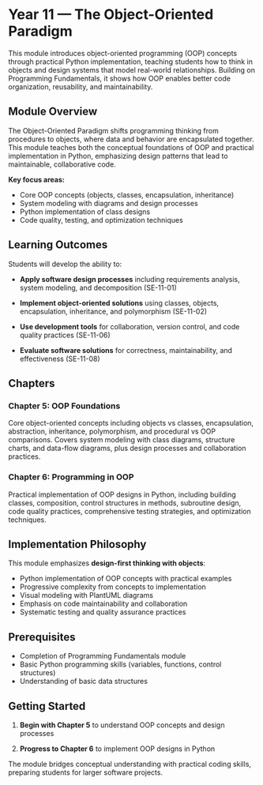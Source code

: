 # Year 11 — The Object-Oriented Paradigm

This module introduces object-oriented programming (OOP) concepts through practical Python implementation, teaching students how to think in objects and design systems that model real-world relationships. Building on Programming Fundamentals, it shows how OOP enables better code organization, reusability, and maintainability.

## Module Overview

The Object-Oriented Paradigm shifts programming thinking from procedures to objects, where data and behavior are encapsulated together. This module teaches both the conceptual foundations of OOP and practical implementation in Python, emphasizing design patterns that lead to maintainable, collaborative code.

**Key focus areas:**

- Core OOP concepts (objects, classes, encapsulation, inheritance)
- System modeling with diagrams and design processes
- Python implementation of class designs
- Code quality, testing, and optimization techniques

## Learning Outcomes

Students will develop the ability to:

- **Apply software design processes** including requirements analysis, system modeling, and decomposition (SE-11-01)

- **Implement object-oriented solutions** using classes, objects, encapsulation, inheritance, and polymorphism (SE-11-02)

- **Use development tools** for collaboration, version control, and code quality practices (SE-11-06)

- **Evaluate software solutions** for correctness, maintainability, and effectiveness (SE-11-08)

## Chapters

### Chapter 5: OOP Foundations

Core object-oriented concepts including objects vs classes, encapsulation, abstraction, inheritance, polymorphism, and procedural vs OOP comparisons. Covers system modeling with class diagrams, structure charts, and data-flow diagrams, plus design processes and collaboration practices.

### Chapter 6: Programming in OOP

Practical implementation of OOP designs in Python, including building classes, composition, control structures in methods, subroutine design, code quality practices, comprehensive testing strategies, and optimization techniques.

## Implementation Philosophy

This module emphasizes **design-first thinking with objects**:

- Python implementation of OOP concepts with practical examples
- Progressive complexity from concepts to implementation
- Visual modeling with PlantUML diagrams
- Emphasis on code maintainability and collaboration
- Systematic testing and quality assurance practices

## Prerequisites

- Completion of Programming Fundamentals module
- Basic Python programming skills (variables, functions, control structures)
- Understanding of basic data structures

## Getting Started

1. **Begin with Chapter 5** to understand OOP concepts and design processes

2. **Progress to Chapter 6** to implement OOP designs in Python

The module bridges conceptual understanding with practical coding skills, preparing students for larger software projects.
